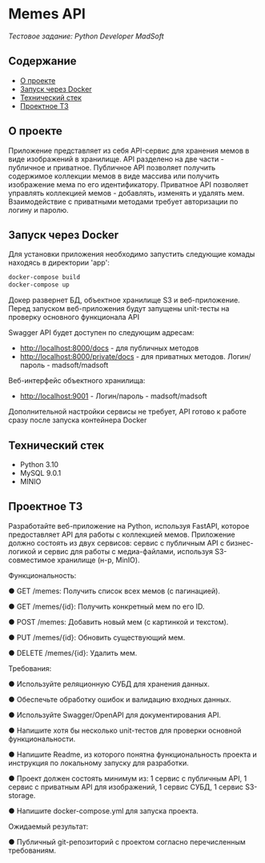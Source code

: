 # Memes API

_Тестовое задание: Python Developer MadSoft_

## Содержание ##
- [О проекте](#about)
- [Запуск через Docker](#start)
- [Технический стек](#stack)
- [Проектное ТЗ](#task)

## <a name="about"></a> О проекте
Приложение представляет из себя API-сервис для хранения мемов в виде изображений в хранилище. API разделено на две части - публичное и приватное. Публичное API позволяет получить содержимое коллекции мемов в виде массива или получить изображение мема по его идентификатору. Приватное API позволяет управлять коллекцией мемов - добавлять, изменять и удалять мем. Взаимодействие с приватными методами требует авторизации по логину и паролю. 

## <a name="start"></a> Запуск через Docker
Для установки приложения необходимо запустить следующие комады находясь в директории 'app':
```bash
docker-compose build
docker-compose up
```
Докер развернет БД, объектное хранилище S3 и веб-приложение.
Перед запуском веб-приложения будут запущены unit-тесты на проверку основного функционала API 

Swagger API будет доступен по следующим адресам:
- [http://localhost:8000/docs](http://localhost:8000/docs) - для публичных методов
- [http://localhost:8000/private/docs](http://localhost:8000/private/docs) - для приватных методов. Логин/пароль - madsoft/madsoft

Веб-интерфейс объектного хранилища:
- [http://localhost:9001](http://localhost:9001/login) - Логин/пароль - madsoft/madsoft
  
Дополнительной настройки сервисы не требует, API готово к работе сразу после запуска контейнера Docker

## <a name="stack"></a> Технический стек
- Python 3.10
- MySQL 9.0.1
- MINIO

## <a name="task"></a> Проектное ТЗ
Разработайте веб-приложение на Python, используя FastAPI, которое предоставляет API для работы с коллекцией мемов. Приложение должно состоять из двух сервисов: сервис с публичным API с бизнес-логикой и сервис для работы с медиа-файлами, используя S3-совместимое хранилище (н-р, MinIO).     

Функциональность:

●  GET /memes: Получить список всех мемов (с пагинацией).

●  GET /memes/{id}: Получить конкретный мем по его ID.

●  POST /memes: Добавить новый мем (с картинкой и текстом).

●  PUT /memes/{id}: Обновить существующий мем.                                        

●  DELETE /memes/{id}: Удалить мем. 

Требования:                          

●  Используйте реляционную СУБД для хранения данных.

●  Обеспечьте обработку ошибок и валидацию входных данных.

●  Используйте Swagger/OpenAPI для документирования API.

●  Напишите хотя бы несколько unit-тестов для проверки основной      функциональности.

●  Напишите Readme, из которого понятна функциональность проекта и инструкция по локальному запуску для разработки.

●  Проект должен состоять минимум из: 1 сервис с публичным API, 1 сервис с приватным API для изображений, 1 сервис СУБД, 1 сервис S3-storage.

●  Напишите docker-compose.yml для запуска проекта.

                               
Ожидаемый результат:

● Публичный git-репозиторий с проектом согласно перечисленным требованиям.
